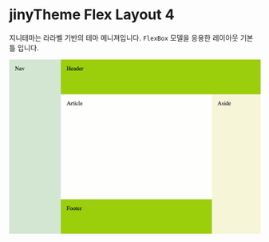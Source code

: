 # jinyTheme Flex Layout 4
지니테마는 라라벨 기반의 테마 메니져입니다. 
`FlexBox` 모델을 응용한 레이아웃 기본 틀 입니다.

![layout](./images/layout4.gif)

